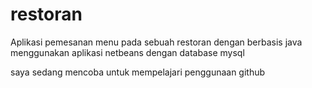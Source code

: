 # restoran
Aplikasi pemesanan menu pada sebuah restoran dengan berbasis java menggunakan aplikasi netbeans dengan database mysql

saya sedang mencoba untuk mempelajari penggunaan github 
